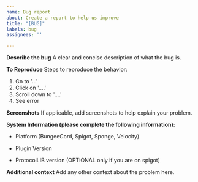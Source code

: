 ```yaml
---
name: Bug report
about: Create a report to help us improve
title: "[BUG]"
labels: bug
assignees: ''

---
```


**Describe the bug**
A clear and concise description of what the bug is.

**To Reproduce**
Steps to reproduce the behavior:
1. Go to '...'
2. Click on '....'
3. Scroll down to '....'
4. See error

**Screenshots**
If applicable, add screenshots to help explain your problem.

**System Information (please complete the following information):**
- Platform (BungeeCord, Spigot, Sponge, Velocity)
- Plugin Version

- ProtocolLIB version (OPTIONAL only if you are on spigot)

**Additional context**
Add any other context about the problem here.
